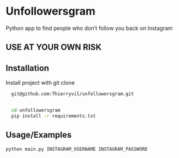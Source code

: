 
# Unfollowersgram

Python app to find people who don’t follow you back on Instagram

## USE AT YOUR OWN RISK

## Installation

Install project with git clone 

```bash
  git@github.com:Thierryvil/unfollowersgram.git


  cd unfollowersgram 
  pip install -r requirements.txt
```


    
## Usage/Examples

```bash
python main.py INSTAGRAM_USERNAME INSTAGRAM_PASSWORD
```